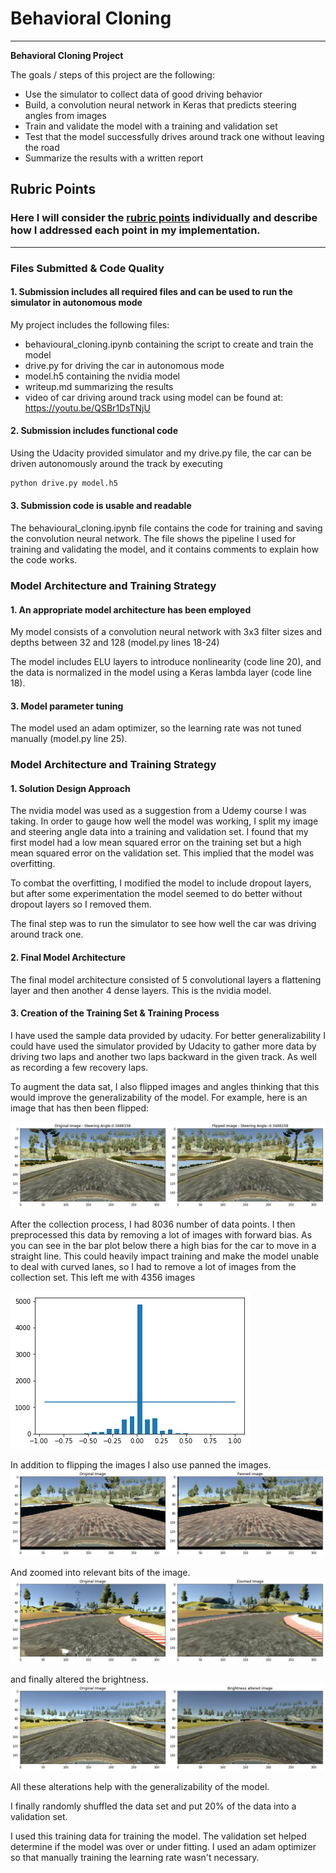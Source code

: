 # **Behavioral Cloning** 



---

**Behavioral Cloning Project**

The goals / steps of this project are the following:
* Use the simulator to collect data of good driving behavior
* Build, a convolution neural network in Keras that predicts steering angles from images
* Train and validate the model with a training and validation set
* Test that the model successfully drives around track one without leaving the road
* Summarize the results with a written report


[//]: # (Image References)

[image1]: ./examples/placeholder.png "Model Visualization"
[image2]: ./examples/placeholder.png "Grayscaling"
[image3]: ./examples/placeholder_small.png "Recovery Image"
[image4]: ./examples/placeholder_small.png "Recovery Image"
[image5]: ./examples/placeholder_small.png "Recovery Image"
[image6]: ./examples/placeholder_small.png "Normal Image"
[image7]: ./examples/placeholder_small.png "Flipped Image"

## Rubric Points
### Here I will consider the [rubric points](https://review.udacity.com/#!/rubrics/432/view) individually and describe how I addressed each point in my implementation.  

---
### Files Submitted & Code Quality

#### 1. Submission includes all required files and can be used to run the simulator in autonomous mode

My project includes the following files:
* behavioural_cloning.ipynb containing the script to create and train the model
* drive.py for driving the car in autonomous mode
* model.h5 containing the nvidia model
* writeup.md summarizing the results
* video of car driving around track using model can be found at: https://youtu.be/QSBr1DsTNjU

#### 2. Submission includes functional code
Using the Udacity provided simulator and my drive.py file, the car can be driven autonomously around the track by executing 
```sh
python drive.py model.h5
```

#### 3. Submission code is usable and readable

The behavioural_cloning.ipynb file contains the code for training and saving the convolution neural network. The file shows the pipeline I used for training and validating the model, and it contains comments to explain how the code works.

### Model Architecture and Training Strategy

#### 1. An appropriate model architecture has been employed

My model consists of a convolution neural network with 3x3 filter sizes and depths between 32 and 128 (model.py lines 18-24) 

The model includes ELU layers to introduce nonlinearity (code line 20), and the data is normalized in the model using a Keras lambda layer (code line 18). 



#### 3. Model parameter tuning

The model used an adam optimizer, so the learning rate was not tuned manually (model.py line 25).


### Model Architecture and Training Strategy

#### 1. Solution Design Approach
The nvidia model was used as a suggestion from a Udemy course I was taking.
In order to gauge how well the model was working, I split my image and steering angle data into a training and validation set. I found that my first model had a low mean squared error on the training set but a high mean squared error on the validation set. This implied that the model was overfitting. 

To combat the overfitting, I modified the model to include dropout layers, but after some experimentation the model seemed to do better without dropout layers so I removed them.

The final step was to run the simulator to see how well the car was driving around track one.

#### 2. Final Model Architecture

The final model architecture consisted of 5 convolutional layers a flattening layer and then another 4 dense layers. This is the nvidia model.


#### 3. Creation of the Training Set & Training Process

I have used the sample data provided by udacity. For better generalizability I could have used the simulator provided by Udacity to gather more data by driving two laps and another two laps backward in the given track. As well as recording a few recovery laps.

To augment the data sat, I also flipped images and angles thinking that this would improve the generalizability of the model. For example, here is an image that has then been flipped:

![](flipped.png)



After the collection process, I had 8036 number of data points. I then preprocessed this data by removing a lot of images with forward bias. As you can see in the bar plot below there a high bias for the car to move in a straight line. This could heavily impact training and make the model unable to deal with curved lanes, so I had to remove a lot of images from the collection set. This left me with 4356 images

![](cut_forward_bias.png)

In addition to flipping the images I also use panned the images.
![](pan.png)

And zoomed into relevant bits of the image.
![](zoom.png)

and finally altered the brightness.
![](brightness_altered.png)

All these alterations help with the generalizability of the model.



I finally randomly shuffled the data set and put 20% of the data into a validation set. 

I used this training data for training the model. The validation set helped determine if the model was over or under fitting. I used an adam optimizer so that manually training the learning rate wasn't necessary.

